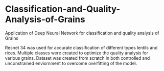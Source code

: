 # Classification-and-Quality-Analysis-of-Grains
Application of Deep Neural Network for classification and quality analysis of Grains


Resnet 34 was used for accurate classification of different types lentils and rices. Multiple classes were created to optimize the quality analysis for various grains.
Dataset was created from scratch in both controlled and unconstrained enviornment to overcome overfitting of the model.
